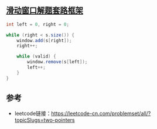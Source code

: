
## [滑动窗口解题套路框架](https://labuladong.gitbook.io/algo/di-ling-zhang-bi-du-xi-lie/hua-dong-chuang-kou-ji-qiao)

```java
int left = 0, right = 0;

while (right < s.size()) {
    window.add(s[right]);
    right++;

    while (valid) {
        window.remove(s[left]);
        left++;
    }
}
```

## 参考
- leetcode链接：https://leetcode-cn.com/problemset/all/?topicSlugs=two-pointers





